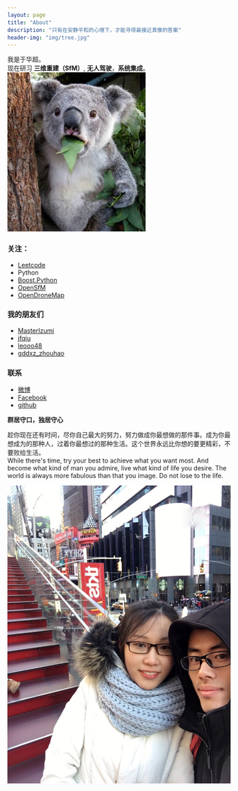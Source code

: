 ```yaml
---
layout: page
title: "About"
description: "只有在安静平和的心境下，才能寻得最接近真像的答案"
header-img: "img/tree.jpg"
---
```


我是于华超。  
现在研习 **三维重建（SfM）**, **无人驾驶**，**系统集成**。  
![Mo](img/originbear.png)

### 关注：

- [Leetcode](https://leetcode.com/problemset/algorithms/)
- Python
- [Boost.Python](https://github.com/bryanibit/boost-python-examples)
- [OpenSfM](https://github.com/mapillary/OpenSfM/)
- [OpenDroneMap](https://github.com/OpenDroneMap/OpenDroneMap/)



### 我的朋友们

- [MasterIzumi](https://MasterIzumi.github.io)
- [jfqiu](https://github.com/jfqiu)
- [leooo48](https://leooo48.github.io)
- [gddxz_zhouhao](http://blog.csdn.net/gddxz_zhouhao)

### 联系

- [微博](http://weibo.com/u/2393223365)
- [Facebook](https://www.facebook.com/profile.php?id=100009262672437&ref=bookmarks)
- [github](https://github.com/bryanibit)

**群居守口，独居守心**  

趁你现在还有时间，尽你自己最大的努力，努力做成你最想做的那件事。成为你最想成为的那种人，过着你最想过的那种生活。这个世界永远比你想的要更精彩，不要败给生活。  
While there's time, try your best to achieve what you want most. And become what kind of man you admire, live what kind of life you desire. The world is always more fabulous than that you image. Do not lose to the life.  

![Moi](img/IMG_2728.JPG)
